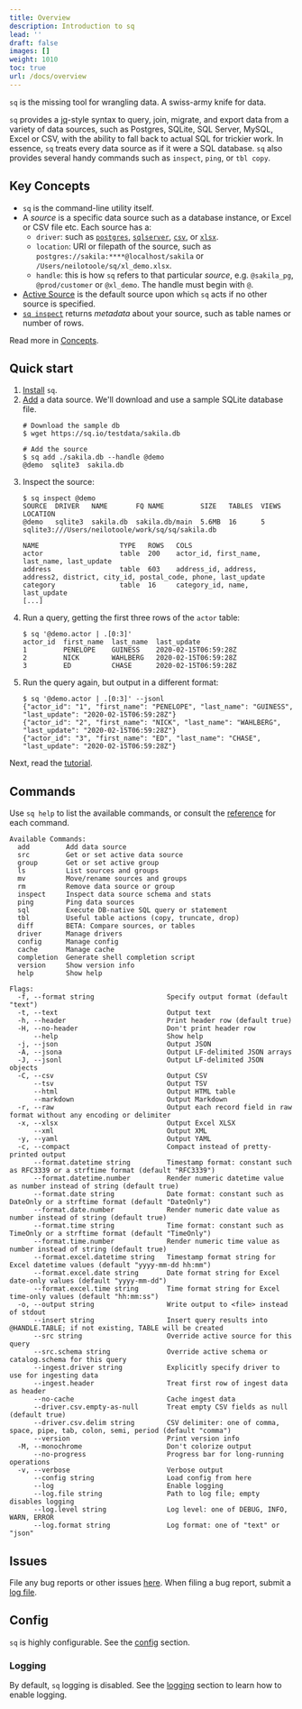 ```yaml
---
title: Overview
description: Introduction to sq
lead: ''
draft: false
images: []
weight: 1010
toc: true
url: /docs/overview
---
```


`sq` is the missing tool for wrangling data. A swiss-army knife for data.

`sq` provides a [jq](https://jqlang.github.io/jq/)-style syntax to query, join, migrate, and export data from a variety of data sources,
such as Postgres, SQLite, SQL Server, MySQL, Excel or CSV, with the ability to fall back
to actual SQL for trickier work. In essence, `sq` treats every data source as if it were a SQL database.
`sq` also provides several handy commands such as `inspect`, `ping`, or `tbl copy`.

## Key Concepts

- `sq` is the command-line utility itself.
- A *source* is a specific data source such as a database instance, or Excel or CSV file etc. Each source
  has a:
  - `driver`: such as [`postgres`](/docs/drivers/postgres), [`sqlserver`](/docs/drivers/sqlserver),
    [`csv`](/docs/drivers/csv), or [`xlsx`](/docs/drivers/xlsx).
  - `location`: URI or filepath of the source, such as `postgres://sakila:****@localhost/sakila` or `/Users/neilotoole/sq/xl_demo.xlsx`.
  - `handle`: this is how `sq` refers to that particular _source_, e.g. `@sakila_pg`, `@prod/customer` or `@xl_demo`. The handle must begin with `@`.
- [Active Source](/docs/concepts/#active-source) is the default source upon which `sq` acts if no other source is specified.
- [`sq inspect`](/docs/cmd/inspect) returns _metadata_ about your source, such as table names or number of rows.

Read more in [Concepts](/docs/concepts).

## Quick start

1. [Install](/docs/install) `sq`.
1. [Add](/docs/cmd/add/) a data source. We'll download and use a sample SQLite database file.
   ```shell
   # Download the sample db
   $ wget https://sq.io/testdata/sakila.db

   # Add the source
   $ sq add ./sakila.db --handle @demo
   @demo  sqlite3  sakila.db
   ```
1. Inspect the source:
   ```shell
   $ sq inspect @demo
   SOURCE  DRIVER   NAME       FQ NAME         SIZE   TABLES  VIEWS  LOCATION
   @demo   sqlite3  sakila.db  sakila.db/main  5.6MB  16      5      sqlite3:///Users/neilotoole/work/sq/sq/sakila.db

   NAME                    TYPE   ROWS   COLS
   actor                   table  200    actor_id, first_name, last_name, last_update
   address                 table  603    address_id, address, address2, district, city_id, postal_code, phone, last_update
   category                table  16     category_id, name, last_update
   [...]
   ```
1. Run a query, getting the first three rows of the `actor` table:
   ```shell
   $ sq '@demo.actor | .[0:3]'
   actor_id  first_name  last_name  last_update
   1         PENELOPE    GUINESS    2020-02-15T06:59:28Z
   2         NICK        WAHLBERG   2020-02-15T06:59:28Z
   3         ED          CHASE      2020-02-15T06:59:28Z
   ```
1. Run the query again, but output in a different format:
   ```shell
   $ sq '@demo.actor | .[0:3]' --jsonl
   {"actor_id": "1", "first_name": "PENELOPE", "last_name": "GUINESS", "last_update": "2020-02-15T06:59:28Z"}
   {"actor_id": "2", "first_name": "NICK", "last_name": "WAHLBERG", "last_update": "2020-02-15T06:59:28Z"}
   {"actor_id": "3", "first_name": "ED", "last_name": "CHASE", "last_update": "2020-02-15T06:59:28Z"}
   ```

Next, read the [tutorial](/docs/tutorial).

## Commands

Use `sq help` to list the available commands, or consult the [reference](/docs/cmd/)
for each command.

```text
Available Commands:
  add         Add data source
  src         Get or set active data source
  group       Get or set active group
  ls          List sources and groups
  mv          Move/rename sources and groups
  rm          Remove data source or group
  inspect     Inspect data source schema and stats
  ping        Ping data sources
  sql         Execute DB-native SQL query or statement
  tbl         Useful table actions (copy, truncate, drop)
  diff        BETA: Compare sources, or tables
  driver      Manage drivers
  config      Manage config
  cache       Manage cache
  completion  Generate shell completion script
  version     Show version info
  help        Show help

Flags:
  -f, --format string                  Specify output format (default "text")
  -t, --text                           Output text
  -h, --header                         Print header row (default true)
  -H, --no-header                      Don't print header row
      --help                           Show help
  -j, --json                           Output JSON
  -A, --jsona                          Output LF-delimited JSON arrays
  -J, --jsonl                          Output LF-delimited JSON objects
  -C, --csv                            Output CSV
      --tsv                            Output TSV
      --html                           Output HTML table
      --markdown                       Output Markdown
  -r, --raw                            Output each record field in raw format without any encoding or delimiter
  -x, --xlsx                           Output Excel XLSX
      --xml                            Output XML
  -y, --yaml                           Output YAML
  -c, --compact                        Compact instead of pretty-printed output
      --format.datetime string         Timestamp format: constant such as RFC3339 or a strftime format (default "RFC3339")
      --format.datetime.number         Render numeric datetime value as number instead of string (default true)
      --format.date string             Date format: constant such as DateOnly or a strftime format (default "DateOnly")
      --format.date.number             Render numeric date value as number instead of string (default true)
      --format.time string             Time format: constant such as TimeOnly or a strftime format (default "TimeOnly")
      --format.time.number             Render numeric time value as number instead of string (default true)
      --format.excel.datetime string   Timestamp format string for Excel datetime values (default "yyyy-mm-dd hh:mm")
      --format.excel.date string       Date format string for Excel date-only values (default "yyyy-mm-dd")
      --format.excel.time string       Time format string for Excel time-only values (default "hh:mm:ss")
  -o, --output string                  Write output to <file> instead of stdout
      --insert string                  Insert query results into @HANDLE.TABLE; if not existing, TABLE will be created
      --src string                     Override active source for this query
      --src.schema string              Override active schema or catalog.schema for this query
      --ingest.driver string           Explicitly specify driver to use for ingesting data
      --ingest.header                  Treat first row of ingest data as header
      --no-cache                       Cache ingest data
      --driver.csv.empty-as-null       Treat empty CSV fields as null (default true)
      --driver.csv.delim string        CSV delimiter: one of comma, space, pipe, tab, colon, semi, period (default "comma")
      --version                        Print version info
  -M, --monochrome                     Don't colorize output
      --no-progress                    Progress bar for long-running operations
  -v, --verbose                        Verbose output
      --config string                  Load config from here
      --log                            Enable logging
      --log.file string                Path to log file; empty disables logging
      --log.level string               Log level: one of DEBUG, INFO, WARN, ERROR
      --log.format string              Log format: one of "text" or "json"
```

## Issues

File any bug reports or other issues [here](https://github.com/neilotoole/sq/issues).
When filing a bug report, submit a [log file](/docs/config#logging).

## Config

`sq` is highly configurable. See the [config](/docs/config) section.

### Logging

By default, `sq` logging is disabled. See the [logging](/docs/config#logging) section
to learn how to enable logging.
